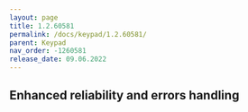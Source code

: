 ```yaml
---
layout: page
title: 1.2.60581
permalink: /docs/keypad/1.2.60581/
parent: Keypad
nav_order: -1260581
release_date: 09.06.2022
---
```


## Enhanced reliability and errors handling
